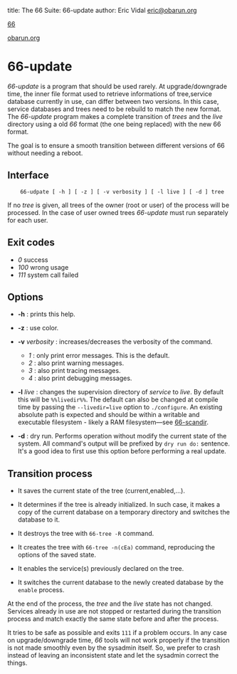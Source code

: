 title: The 66 Suite: 66-update
author: Eric Vidal <eric@obarun.org>

[66](index.html)

[obarun.org](https://web.obarun.org)

# 66-update

*66-update* is a program that should be used rarely. At upgrade/downgrade time, the inner file format used to retrieve informations of tree,service database currently in use, can differ between two versions. In this case, service databases and trees need to be rebuild to match the new format. The *66-update* program makes a complete transition of *trees* and the *live* directory using a old *66* format (the one being replaced) with the new 66 format.

The goal is to ensure a smooth transition between different versions of 66 without needing a reboot. 

## Interface

```
    66-udpate [ -h ] [ -z ] [ -v verbosity ] [ -l live ] [ -d ] tree
```

If no *tree* is given, all trees of the owner (root or user) of the process will be processed. In the case of user owned trees *66-update* must run separately for each user. 

## Exit codes

- *0* success
- *100* wrong usage
- *111* system call failed

## Options

- **-h** : prints this help.

- **-z** : use color.

- **-v** *verbosity* : increases/decreases the verbosity of the command.
    * *1* : only print error messages. This is the default.
    * *2* : also print warning messages.
    * *3* : also print tracing messages.
    * *4* : also print debugging messages.

- **-l** *live* : changes the supervision directory of *service* to *live*. By default this will be `%%livedir%%`. The default can also be changed at compile time by passing the `--livedir=live` option to `./configure`. An existing absolute path is expected and should be within a writable and executable filesystem - likely a RAM filesystem—see [66-scandir](66-scandir.html).

- **-d** : dry run. Performs operation without modify the current state of the system. All command's output will be prefixed by `dry run do:` sentence. It's a good idea to first use this option before performing a real update. 

## Transition process

- It saves the current state of the tree (current,enabled,...).

- It determines if the tree is already initialized. In such case, it makes a copy of the current database on a temporary directory and switches the database to it.

- It destroys the tree with `66-tree -R` command.

- It creates the tree with `66-tree -n(cEa)` command, reproducing the options of the saved state.

- It enables the service(s) previously declared on the tree.

- It switches the current database to the newly created database by the `enable` process.

At the end of the process, the *tree* and the *live* state has not changed. Services already in use are not stopped or restarted during the transition process and match exactly the same state before and after the process.

It tries to be safe as possible and exits `111` if a problem occurs. In any case on upgrade/downgrade time, *66* tools will not work properly if the transition is not made smoothly even by the sysadmin itself. So, we prefer to crash instead of leaving an inconsistent state and let the sysadmin correct the things. 
